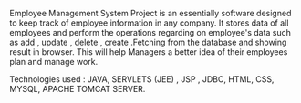 Employee Management System Project is an essentially software designed to keep track of employee information in any company. 
It stores data of all employees and perform the operations regarding on employee's data such as add , update , delete , create .Fetching from the database and showing result in browser.
This will help Managers a better idea of their employees plan and manage work. 


Technologies used : JAVA, SERVLETS (JEE) , JSP , JDBC, HTML, CSS, MYSQL, APACHE TOMCAT SERVER.
